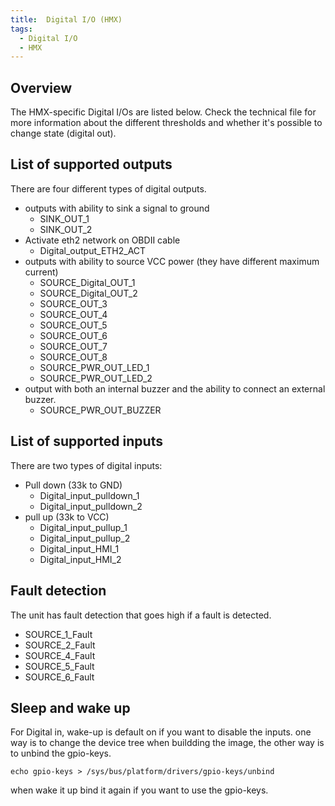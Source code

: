 ```yaml
---
title:  Digital I/O (HMX)
tags:
  - Digital I/O
  - HMX
---
```

## Overview
The HMX-specific Digital I/Os are listed below. Check the technical file for more information about the different thresholds and whether it's possible to change state (digital out).

## List of supported outputs

There are four different types of digital outputs.

- outputs with ability to sink a signal to ground
    - SINK_OUT_1
    - SINK_OUT_2
- Activate eth2 network on OBDII cable
    - Digital_output_ETH2_ACT
- outputs with ability to source VCC power (they have different maximum current)
    - SOURCE_Digital_OUT_1
    - SOURCE_Digital_OUT_2
    - SOURCE_OUT_3
    - SOURCE_OUT_4
    - SOURCE_OUT_5
    - SOURCE_OUT_6
    - SOURCE_OUT_7
    - SOURCE_OUT_8
    - SOURCE_PWR_OUT_LED_1
    - SOURCE_PWR_OUT_LED_2
- output with both an internal buzzer and the ability to connect an external buzzer.
    - SOURCE_PWR_OUT_BUZZER

## List of supported inputs

There are two types of digital inputs:

- Pull down (33k to GND)
    - Digital_input_pulldown_1
    - Digital_input_pulldown_2
- pull up (33k to VCC)
    - Digital_input_pullup_1
    - Digital_input_pullup_2
    - Digital_input_HMI_1
    - Digital_input_HMI_2

## Fault detection

The unit has fault detection that goes high if a fault is detected.

- SOURCE_1_Fault
- SOURCE_2_Fault
- SOURCE_4_Fault
- SOURCE_5_Fault
- SOURCE_6_Fault

## Sleep and wake up

For Digital in, wake-up is default on if you want to disable the inputs. one way is to change the device tree when buildding the image, the other way is to unbind the gpio-keys.
```
echo gpio-keys > /sys/bus/platform/drivers/gpio-keys/unbind
```
when wake it up bind it again if you want to use the gpio-keys.